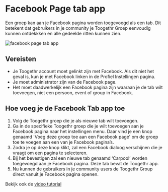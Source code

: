 Facebook Page tab app
=====================

Een groep kan aan je Facebook pagina worden toegevoegd als een tab. Dit betekent dat gebruikers in je community je Toogethr Groep eenvoudig kunnen ontdekkken en alle gedeelde ritten kunnen zien. 

![facebook page tab app](http://www.toogethr.com/sites/default/files/styles/large/public/1/Toogethr%20Facebook%20Page%20tab%20app%20for%20Pinkpop_1.png?itok=V6metDOL)

## Vereisten

* Je Toogethr account moet gelinkt zijn met Facebook. Als dit niet het geval is, kun je met Facebook linken in de Profiel Instellingen pagina.
* Je moet administrator zijn van de Facebook page. 
* Het moet daadwerkelijk een Facebook pagina zijn waaraan je de tab wilt toevoegen, niet een persoon, event of group in Facebook. 

## Hoe voeg je de Facebook Tab app toe

1.	Volg de Toogethr groep die je als nieuwe tab wilt toevoegen.
2.	Ga in de specifieke Toogethr groep die je wilt toevoegen aan je Facebook pagina naar het instellingen menu. Daar vind je een knop genaamd 'Voeg deze groep toe aan een Facebook page' om de groep toe te voegen aan een van je Facebook pagina’s.
3.	Zodra je op deze knop klikt, zal een Facebook dialoog verschijnen die je vraagt om een pagina te selecteren. 
4.	Bij het bevestigen zal een nieuwe tab genaamd ‘Carpool’ worden toegevoegd aan je Facebook pagina. Deze tab bevat de Toogethr app.
5.	Nu kunnen de gebruikers in je community users de Toogethr Group direct vanuit je Facebook pagina openen.

Bekijk ook de [video tutorial](https://www.youtube.com/watch?v=GSTuXk94inA)
